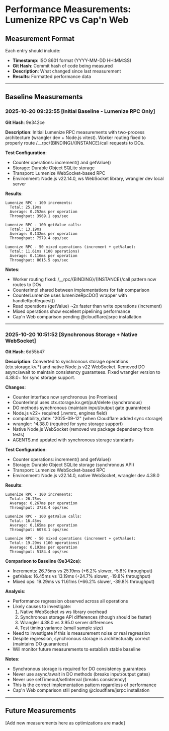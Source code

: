 # Performance Measurements: Lumenize RPC vs Cap'n Web

## Measurement Format

Each entry should include:
- **Timestamp**: ISO 8601 format (YYYY-MM-DD HH:MM:SS)
- **Git Hash**: Commit hash of code being measured
- **Description**: What changed since last measurement
- **Results**: Formatted performance data

---

## Baseline Measurements

### 2025-10-20 09:22:55 [Initial Baseline - Lumenize RPC Only]

**Git Hash**: 9e342ce

**Description**: Initial Lumenize RPC measurements with two-process architecture (wrangler dev + Node.js vitest). Worker routing fixed to properly route /__rpc/{BINDING}/{INSTANCE}/call requests to DOs.

**Test Configuration**:
- Counter operations: increment() and getValue()
- Storage: Durable Object SQLite storage
- Transport: Lumenize WebSocket-based RPC
- Environment: Node.js v22.14.0, ws WebSocket library, wrangler dev local server

**Results**:

```
Lumenize RPC - 100 increments:
  Total: 25.19ms
  Average: 0.252ms per operation
  Throughput: 3969.1 ops/sec

Lumenize RPC - 100 getValue calls:
  Total: 13.19ms
  Average: 0.132ms per operation
  Throughput: 7579.4 ops/sec

Lumenize RPC - 50 mixed operations (increment + getValue):
  Total: 11.61ms (100 operations)
  Average: 0.116ms per operation
  Throughput: 8615.5 ops/sec
```

**Notes**:
- Worker routing fixed: /__rpc/{BINDING}/{INSTANCE}/call pattern now routes to DOs
- CounterImpl shared between implementations for fair comparison
- CounterLumenize uses lumenizeRpcDO() wrapper with handleRpcRequest()
- Read operations (getValue) ~2x faster than write operations (increment)
- Mixed operations show excellent pipelining performance
- Cap'n Web comparison pending @cloudflare/jsrpc installation

---

### 2025-10-20 10:51:52 [Synchronous Storage + Native WebSocket]

**Git Hash**: 6d55b47

**Description**: Converted to synchronous storage operations (ctx.storage.kv.*) and native Node.js v22 WebSocket. Removed DO async/await to maintain consistency guarantees. Fixed wrangler version to 4.38.0+ for sync storage support.

**Changes**:
- Counter interface now synchronous (no Promises)
- CounterImpl uses ctx.storage.kv.get/put/delete (synchronous)
- DO methods synchronous (maintain input/output gate guarantees)
- Node.js v22+ required (.nvmrc, engines field)
- compatibility_date: "2025-09-12" (when Cloudflare added sync storage)
- wrangler: ^4.38.0 (required for sync storage support)
- Native Node.js WebSocket (removed ws package dependency from tests)
- AGENTS.md updated with synchronous storage standards

**Test Configuration**:
- Counter operations: increment() and getValue()
- Storage: Durable Object SQLite storage (synchronous API)
- Transport: Lumenize WebSocket-based RPC
- Environment: Node.js v22.14.0, native WebSocket, wrangler dev 4.38.0

**Results**:

```
Lumenize RPC - 100 increments:
  Total: 26.75ms
  Average: 0.267ms per operation
  Throughput: 3738.4 ops/sec

Lumenize RPC - 100 getValue calls:
  Total: 16.45ms
  Average: 0.165ms per operation
  Throughput: 6078.1 ops/sec

Lumenize RPC - 50 mixed operations (increment + getValue):
  Total: 19.29ms (100 operations)
  Average: 0.193ms per operation
  Throughput: 5184.4 ops/sec
```

**Comparison to Baseline (9e342ce)**:
- Increments: 26.75ms vs 25.19ms (+6.2% slower, -5.8% throughput)
- getValue: 16.45ms vs 13.19ms (+24.7% slower, -19.8% throughput)
- Mixed ops: 19.29ms vs 11.61ms (+66.2% slower, -39.8% throughput)

**Analysis**:
- Performance regression observed across all operations
- Likely causes to investigate:
  1. Native WebSocket vs ws library overhead
  2. Synchronous storage API differences (though should be faster)
  3. Wrangler 4.38.0 vs 3.95.0 server differences
  4. Test timing variance (small sample size)
- Need to investigate if this is measurement noise or real regression
- Despite regression, synchronous storage is architecturally correct (maintains DO guarantees)
- Will monitor future measurements to establish stable baseline

**Notes**:
- Synchronous storage is required for DO consistency guarantees
- Never use async/await in DO methods (breaks input/output gates)
- Never use setTimeout/setInterval (breaks consistency)
- This is the correct implementation pattern regardless of performance
- Cap'n Web comparison still pending @cloudflare/jsrpc installation

---

## Future Measurements

[Add new measurements here as optimizations are made]
